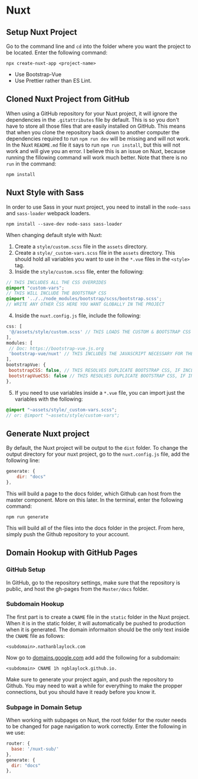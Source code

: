 # Nuxt

## Setup Nuxt Project
Go to the command line and `cd` into the folder where you want the project to be located. Enter the following command:

```
npx create-nuxt-app <project-name>
```

- Use Bootstrap-Vue
- Use Prettier rather than ES Lint.

## Cloned Nuxt Project from GitHub
When using a GitHub repository for your Nuxt project, it will ignore the dependencies in the `.gitattributes` file by default. This is so you don't have to store all those files that are easily installed on GitHub. This means that when you clone the repository back down to another computer the dependencies required to run `npm run dev` will be missing and will not work. In the Nuxt `README.md` file it says to run `npm run install`, but this will not work and will give you an error. I believe this is an issue on Nuxt, because running the fillowing command will work much better. Note that there is no `run` in the command:

```
npm install
```

## Nuxt Style with Sass

In order to use Sass in your nuxt project, you need to install in the `node-sass` and `sass-loader` webpack loaders.

```
npm install --save-dev node-sass sass-loader
```

When changing default style with Nuxt:
1. Create a `style/custom.scss` file in the `assets` directory.
2. Create a `style/_custom-vars.scss` file in the `assets` directory. This should hold all variables you want to use in the `*.vue` files in the `<style>` tag.
3. Inside the `style/custom.scss` file, enter the following:

``` scss
// THIS INCLUDES ALL THE CSS OVERRIDES
@import "custom-vars";
// THIS WILL INCLUDE THE BOOTSTRAP CSS
@import '../../node_modules/bootstrap/scss/bootstrap.scss';
// WRITE ANY OTHER CSS HERE YOU WANT GLOBALLY IN THE PROJECT
```

4. Inside the `nuxt.config.js` file, include the following:

``` js
css: [
 '@/assets/style/custom.scss' // THIS LOADS THE CUSTOM & BOOTSTRAP CSS
],
modules: [
 // Doc: https://bootstrap-vue.js.org
 'bootstrap-vue/nuxt' // THIS INCLUDES THE JAVASCRIPT NECESSARY FOR THE MOBILE NAVBAR, MODAL, ETC.
],
bootstrapVue: {
 bootstrapCSS: false, // THIS RESOLVES DUPLICATE BOOTSTRAP CSS, IF INCLUDED IN THE CUSTOM.SCSS
 bootstrapVueCSS: false // THIS RESOLVES DUPLICATE BOOTSTRAP CSS, IF INCLUDED IN THE CUSTOM.SCSS
},
```

5. If you need to use variables inside a `*.vue` file, you can import just the variables with the following:

``` scss
@import "~assets/style/_custom-vars.scss";
// or: @import "~assets/style/custom-vars";
```

## Generate Nuxt project

By default, the Nuxt project will be output to the `dist` folder. To change the output directory for your nuxt project, go to the `nuxt.config.js` file, add the following line:

``` js
generate: {
    dir: "docs"
},
```

This will build a page to the docs folder, which Github can host from the master component. More on this later. In the terminal, enter the following command:

```
npm run generate
```

This will build all of the files into the docs folder in the project. From here, simply push the Github repository to your account.

## Domain Hookup with GitHub Pages

### GitHub Setup

In GitHub, go to the repository settings, make sure that the repository is public, and host the gh-pages from the `Master/docs` folder.

### Subdomain Hookup

The first part is to create a `CNAME` file in the `static` folder in the Nuxt project. When it is in the static folder, it will automatically be pushed to production when it is generated. The domain informaiton should be the only text inside the `CNAME` file as follows:

```
<subdomain>.nathanblaylock.com
```

Now go to [domains.google.com](https://domains.google.com) add add the following for a subdomain:

```
<subdomain> CNAME 1h ngblaylock.github.io.
```

Make sure to generate your project again, and push the repository to Github. You may need to wait a while for everything to make the propper connections, but you should have it ready before you know it.

### Subpage in Domain Setup

When working with subpages on Nuxt, the root folder for the router needs to be changed for page navigation to work correctly. Enter the following in we use:

``` js
router: {
  base: '/nuxt-sub/'
},
generate: {
  dir: "docs"
},
```